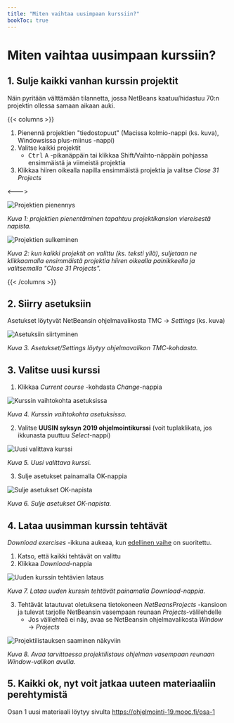 ```yaml
---
title: "Miten vaihtaa uusimpaan kurssiin?"
bookToc: true
---
```


# Miten vaihtaa uusimpaan kurssiin?

## 1. Sulje kaikki vanhan kurssin projektit

Näin pyritään välttämään tilannetta, jossa NetBeans kaatuu/hidastuu 70:n projektin ollessa samaan aikaan auki.

{{< columns >}} <!-- begin columns block -->

1. Pienennä projektien "tiedostopuut" (Macissa kolmio-nappi (ks. kuva), Windowsissa plus-miinus -nappi)
2. Valitse kaikki projektit
	- <kbd>Ctrl</kbd> <kbd>A</kbd> -pikanäppäin tai klikkaa Shift/Vaihto-näppäin pohjassa ensimmäistä ja viimeistä projektia
3. Klikkaa hiiren oikealla napilla ensimmäistä projektia ja valitse *Close 31 Projects*

<---> <!-- magic sparator, between columns -->

![Projektien pienennys](https://raw.githubusercontent.com/kangluk/blog/master/images/kuva3.png "1. Projektien pienennys")

_Kuva 1: projektien pienentäminen tapahtuu projektikansion viereisestä napista._

![Projektien sulkeminen](https://raw.githubusercontent.com/kangluk/blog/master/images/kuva4.png "2. Projektien sulkeminen")

_Kuva 2: kun kaikki projektit on valittu (ks. teksti yllä), suljetaan ne klikkaamalla ensimmäistä projektia hiiren oikealla painikkeella ja valitsemalla "Close 31 Projects"._

{{< /columns >}}



## 2. Siirry asetuksiin

Asetukset löytyvät NetBeansin ohjelmavalikosta TMC → *Settings* (ks. kuva)

![Asetuksiin siirtyminen](https://raw.githubusercontent.com/kangluk/blog/master/images/kuva5.png "3. Asetuksiin siirtyminen")

_Kuva 3. Asetukset/Settings löytyy ohjelmavalikon TMC-kohdasta._

## 3. Valitse uusi kurssi

1. Klikkaa *Current course* -kohdasta *Change*-nappia

![Kurssin vaihtokohta asetuksissa](https://raw.githubusercontent.com/kangluk/blog/master/images/kuva6.png "4. Kurssin vaihtokohta asetuksissa")

_Kuva 4. Kurssin vaihtokohta asetuksissa._

2. Valitse **UUSIN syksyn 2019 ohjelmointikurssi** (voit tuplaklikata, jos ikkunasta puuttuu *Select*-nappi)

![Uusi valittava kurssi](https://raw.githubusercontent.com/kangluk/blog/master/images/kuva7.png "5. Uusi valittava kurssi")

_Kuva 5. Uusi valittava kurssi._

3. Sulje asetukset painamalla OK-nappia

![Sulje asetukset OK-napista](https://raw.githubusercontent.com/kangluk/blog/master/images/kuva8.png "6. Sulje asetukset OK-napista")

_Kuva 6. Sulje asetukset OK-napista._


## 4. Lataa uusimman kurssin tehtävät

*Download exercises* -ikkuna aukeaa, kun [edellinen vaihe](#3-valitse-uusi-kurssi) on suoritettu.

1. Katso, että kaikki tehtävät on valittu
2. Klikkaa *Download*-nappia

![Uuden kurssin tehtävien lataus](https://raw.githubusercontent.com/kangluk/blog/master/images/kuva9.png "7. Uuden kurssin tehtävien lataus")

_Kuva 7. Lataa uuden kurssin tehtävät painamalla Download-nappia._

3. Tehtävät latautuvat oletuksena tietokoneen *NetBeansProjects* -kansioon ja tulevat tarjolle NetBeansin vasempaan reunaan *Projects*-välilehdelle
	- Jos välilehteä ei näy, avaa se NetBeansin ohjelmavalikosta *Window* → *Projects*

![Projektilistauksen saaminen näkyviin](https://raw.githubusercontent.com/kangluk/blog/master/images/kuva11.png "8. Projektilistauksen saaminen näkyviin")

_Kuva 8. Avaa tarvittaessa projektilistaus ohjelman vasempaan reunaan Window-valikon avulla._

## 5. Kaikki ok, nyt voit jatkaa uuteen materiaaliin perehtymistä

Osan 1 uusi materiaali löytyy sivulta https://ohjelmointi-19.mooc.fi/osa-1
